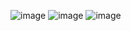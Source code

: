 ![image](https://user-images.githubusercontent.com/89829434/144709880-bf788ed3-9df5-4e4c-ad65-b5cb4f12765f.png)
![image](https://user-images.githubusercontent.com/89829434/144709893-9e48336c-0ab1-409d-9726-d87bca757f48.png)
![image](https://user-images.githubusercontent.com/89829434/144709915-56e56f87-ddc4-4e60-90e5-75216ae1b678.png)
